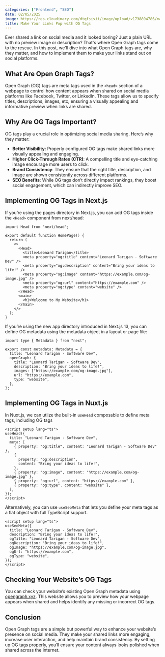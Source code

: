 ```yaml
---
categories: ["Frontend", "SEO"]
date: 02/05/2025
image: https://res.cloudinary.com/dtqfsisit/image/upload/v1738894786/make-your-links-pop-with-og-tags_ecrose.png
title: Make Your Links Pop with OG Tags
---
```


Ever shared a link on social media and it looked boring? Just a plain URL with no preview image or description? That's where Open Graph tags come to the rescue. In this post, we'll dive into what Open Graph tags are, why they matter, and how to implement them to make your links stand out on social platforms.

## What Are Open Graph Tags?

Open Graph (OG) tags are meta tags used in the `<head>` section of a webpage to control how content appears when shared on social media platforms like Facebook, Twitter, or LinkedIn. These tags allow us to specify titles, descriptions, images, etc, ensuring a visually appealing and informative preview when links are shared.

## Why Are OG Tags Important?

OG tags play a crucial role in optimizing social media sharing. Here’s why they matter:

- **Better Visibility**: Properly configured OG tags make shared links more visually appealing and engaging.
- **Higher Click-Through Rates (CTR)**: A compelling title and eye-catching image encourage more users to click.
- **Brand Consistency**: They ensure that the right title, description, and image are shown consistently across different platforms.
- **SEO Benefits**: While OG tags don’t directly impact rankings, they boost social engagement, which can indirectly improve SEO.

## Implementing OG Tags in Next.js

If you’re using the pages directory in Next.js, you can add OG tags inside the `<Head>` component from next/head:

```tsx
import Head from "next/head";

export default function HomePage() {
  return (
    <>
      <Head>
        <title>Leonard Tarigan</title>
        <meta property="og:title" content="Leonard Tarigan - Software Dev" />
        <meta property="og:description" content="Bring your ideas to life!" />
        <meta property="og:image" content="https://example.com/og-image.jpg" />
        <meta property="og:url" content="https://example.com" />
        <meta property="og:type" content="website" />
      </Head>
      <main>
        <h1>Welcome to My Website</h1>
      </main>
    </>
  );
}
```

If you’re using the new app directory introduced in Next.js 13, you can define OG metadata using the metadata object in a layout or page file:

```tsx
import type { Metadata } from "next";

export const metadata: Metadata = {
  title: "Leonard Tarigan - Software Dev",
  openGraph: {
    title: "Leonard Tarigan - Software Dev",
    description: "Bring your ideas to life!",
    images: ["https://example.com/og-image.jpg"],
    url: "https://example.com",
    type: "website",
  },
};
```

## Implementing OG Tags in Nuxt.js

In Nuxt.js, we can utlize the built-in `useHead` composable to define meta tags, including OG tags

```vue
<script setup lang="ts">
useHead({
  title: "Leonard Tarigan - Software Dev",
  meta: [
    { property: "og:title", content: "Leonard Tarigan - Software Dev" },
    {
      property: "og:description",
      content: "Bring your ideas to life!",
    },
    { property: "og:image", content: "https://example.com/og-image.jpg" },
    { property: "og:url", content: "https://example.com" },
    { property: "og:type", content: "website" },
  ],
});
</script>
```

Alternatively, you can use `useSeoMeta` that lets you define your meta tags as a flat object with full TypeScript support.

```vue
<script setup lang="ts">
useSeoMeta({
  title: "Leonard Tarigan - Software Dev",
  description: "Bring your ideas to life!",
  ogTitle: "Leonard Tarigan - Software Dev",
  ogDescription: "Bring your ideas to life!",
  ogImage: "https://example.com/og-image.jpg",
  ogUrl: "https://example.com",
  ogType: "website",
});
</script>
```

## Checking Your Website’s OG Tags

You can check your website’s existing Open Graph metadata using [opengraph.xyz](https://opengraph.xyz). This website allows you to preview how your webpage appears when shared and helps identify any missing or incorrect OG tags.

## Conclusion

Open Graph tags are a simple but powerful way to enhance your website’s presence on social media. They make your shared links more engaging, increase user interaction, and help maintain brand consistency. By setting up OG tags properly, you’ll ensure your content always looks polished when shared across the internet.
